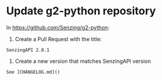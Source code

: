 # Update g2-python repository

In https://github.com/Senzing/g2-python:

1. Create a Pull Request with the title:

```console
SenzingAPI 2.8.1
```

1. Create a new version that matches SenzingAPI version

```console
See [CHANGELOG.md]()
```
